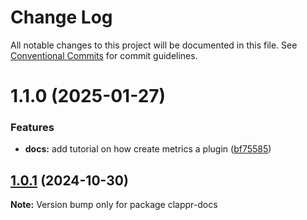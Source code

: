 # Change Log

All notable changes to this project will be documented in this file.
See [Conventional Commits](https://conventionalcommits.org) for commit guidelines.

# 1.1.0 (2025-01-27)


### Features

* **docs:** add tutorial on how create metrics a plugin ([bf75585](https://github.com/T9843/clappr/commit/bf75585ed062c10a32cc6fda85c871475a5affda))





## [1.0.1](https://github.com/clappr/clappr/compare/clappr-docs@1.0.0...clappr-docs@1.0.1) (2024-10-30)

**Note:** Version bump only for package clappr-docs
